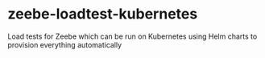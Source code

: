 # zeebe-loadtest-kubernetes
Load tests for Zeebe which can be run on Kubernetes using Helm charts to provision everything automatically
